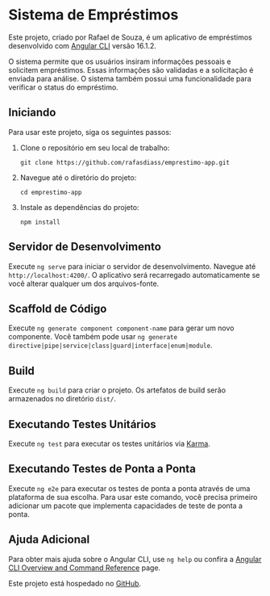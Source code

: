 # Sistema de Empréstimos

Este projeto, criado por Rafael de Souza, é um aplicativo de empréstimos desenvolvido com [Angular CLI](https://github.com/angular/angular-cli) versão 16.1.2.

O sistema permite que os usuários insiram informações pessoais e solicitem empréstimos. Essas informações são validadas e a solicitação é enviada para análise. O sistema também possui uma funcionalidade para verificar o status do empréstimo.

## Iniciando

Para usar este projeto, siga os seguintes passos:

1. Clone o repositório em seu local de trabalho:

    ```
    git clone https://github.com/rafasdiass/emprestimo-app.git
    ```

2. Navegue até o diretório do projeto:

    ```
    cd emprestimo-app
    ```

3. Instale as dependências do projeto:

    ```
    npm install
    ```

## Servidor de Desenvolvimento

Execute `ng serve` para iniciar o servidor de desenvolvimento. Navegue até `http://localhost:4200/`. O aplicativo será recarregado automaticamente se você alterar qualquer um dos arquivos-fonte.

## Scaffold de Código

Execute `ng generate component component-name` para gerar um novo componente. Você também pode usar `ng generate directive|pipe|service|class|guard|interface|enum|module`.

## Build

Execute `ng build` para criar o projeto. Os artefatos de build serão armazenados no diretório `dist/`.

## Executando Testes Unitários

Execute `ng test` para executar os testes unitários via [Karma](https://karma-runner.github.io).

## Executando Testes de Ponta a Ponta

Execute `ng e2e` para executar os testes de ponta a ponta através de uma plataforma de sua escolha. Para usar este comando, você precisa primeiro adicionar um pacote que implementa capacidades de teste de ponta a ponta.

## Ajuda Adicional

Para obter mais ajuda sobre o Angular CLI, use `ng help` ou confira a [Angular CLI Overview and Command Reference](https://angular.io/cli) page.

Este projeto está hospedado no [GitHub](https://github.com/rafasdiass/emprestimo-app).
